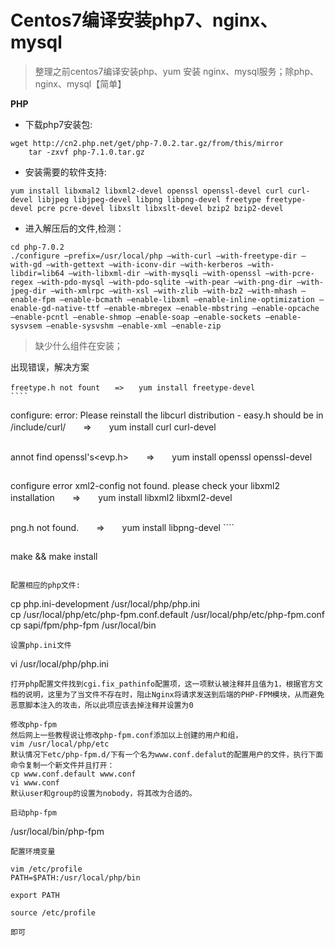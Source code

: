 # Centos7编译安装php7、nginx、mysql

> 整理之前centos7编译安装php、yum 安装 nginx、mysql服务；除php、nginx、mysql【简单】

__PHP__

* 下载php7安装包:

````
wget http://cn2.php.net/get/php-7.0.2.tar.gz/from/this/mirror
    tar -zxvf php-7.1.0.tar.gz
````
* 安装需要的软件支持:

````
yum install libxmal2 libxml2-devel openssl openssl-devel curl curl-devel libjpeg libjpeg-devel libpng libpng-devel freetype freetype-devel pcre pcre-devel libxslt libxslt-devel bzip2 bzip2-devel
````
* 进入解压后的文件,检测：

````
cd php-7.0.2
./configure –prefix=/usr/local/php –with-curl –with-freetype-dir –with-gd –with-gettext –with-iconv-dir –with-kerberos –with-libdir=lib64 –with-libxml-dir –with-mysqli –with-openssl –with-pcre-regex –with-pdo-mysql –with-pdo-sqlite –with-pear –with-png-dir –with-jpeg-dir –with-xmlrpc –with-xsl –with-zlib –with-bz2 –with-mhash –enable-fpm –enable-bcmath –enable-libxml –enable-inline-optimization –enable-gd-native-ttf –enable-mbregex –enable-mbstring –enable-opcache –enable-pcntl –enable-shmop –enable-soap –enable-sockets –enable-sysvsem –enable-sysvshm –enable-xml –enable-zip
````
> 缺少什么组件在安装；

出现错误，解决方案

````
freetype.h not fount　　=>　　yum install freetype-devel 
```` 

````
configure: error: Please reinstall the libcurl distribution - easy.h should be in /include/curl/　　=>　　yum install curl curl-devel
````

````
annot find openssl's<evp.h>　　=>　　yum install openssl openssl-devel 
````

````
configure error xml2-config not found. please check your libxml2 installation　　=>　　yum install libxml2 libxml2-devel 
````

````
png.h not found.　　=>　　yum install libpng-devel ````    
````

````
make && make install
````

配置相应的php文件:

````
cp php.ini-development /usr/local/php/php.ini    
cp /usr/local/php/etc/php-fpm.conf.default /usr/local/php/etc/php-fpm.conf    
cp sapi/fpm/php-fpm /usr/local/bin
````
设置php.ini文件

````
vi /usr/local/php/php.ini
````
打开php配置文件找到cgi.fix_pathinfo配置项，这一项默认被注释并且值为1，根据官方文档的说明，这里为了当文件不存在时，阻止Nginx将请求发送到后端的PHP-FPM模块，从而避免恶意脚本注入的攻击，所以此项应该去掉注释并设置为0

修改php-fpm
然后网上一些教程说让修改php-fpm.conf添加以上创建的用户和组，
vim /usr/local/php/etc
默认情况下etc/php-fpm.d/下有一个名为www.conf.defalut的配置用户的文件，执行下面命令复制一个新文件并且打开：
cp www.conf.default www.conf
vi www.conf
默认user和group的设置为nobody，将其改为合适的。

启动php-fpm

````
/usr/local/bin/php-fpm
````
配置环境变量

vim /etc/profile
PATH=$PATH:/usr/local/php/bin

export PATH

source /etc/profile

即可